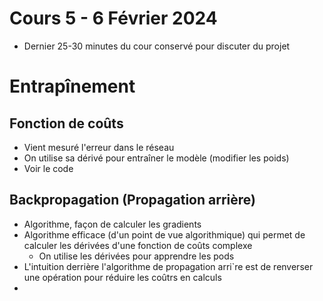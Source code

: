 # Cours 5 - 6 Février 2024
- Dernier 25-30 minutes du cour conservé pour discuter du projet

# Entrapînement

## Fonction de coûts
- Vient mesuré l'erreur dans le réseau
- On utilise sa dérivé pour entraîner le modèle (modifier les poids)
- Voir le code

## Backpropagation (Propagation arrière)
- Algorithme, façon de calculer les gradients
- Algorithme efficace (d'un point de vue algorithmique) qui permet de calculer les dérivées d'une fonction de coûts complexe
  - On utilise les dérivées pour apprendre les pods
- L'intuition derrière l'algorithme de propagation arri`re est de renverser une opération pour réduire les coûtrs en calculs
-  
